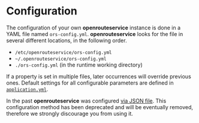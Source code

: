 # Configuration

The configuration of your own **openrouteservice** instance is done in a YAML file named `ors-config.yml`.
**openrouteservice** looks for the file in several different locations, in the following order. 

- `/etc/openrouteservice/ors-config.yml`
- `~/.openrouteservice/ors-config.yml`
- `./ors-config.yml` (in the runtime working directory)

If a property is set in multiple files, later occurrences will override previous ones.
Default settings for all configurable parameters are defined in
[`application.yml`](https://github.com/GIScience/openrouteservice/blob/master/ors-api/src/main/resources/application.yml).

In the past **openrouteservice** was configured [via JSON file](./ors-config-json). This configuration method has been deprecated and will
be eventually removed, therefore we strongly discourage you from using it.
